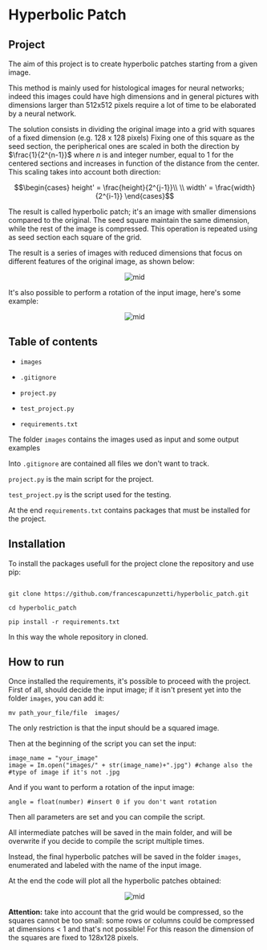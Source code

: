 

# Hyperbolic Patch

## Project

The aim of this project is to create hyperbolic patches starting from a given image.

This method is mainly used for histological images for neural networks; indeed this images could have high dimensions and in general pictures with dimensions larger than 512x512 pixels require a lot of time to be elaborated by a neural network.

The solution consists in dividing the original image into a grid with squares of a fixed dimension (e.g. 128 x 128 pixels)
Fixing one of this square as the seed section, the peripherical ones are scaled in both the direction by $\frac{1}{2^{n-1}}$ where *n* is and integer number, equal to 1 for the centered sections and increases in function of the distance from the center.
This scaling takes into account both direction:

$$\begin{cases}
height' = \frac{height}{2^{j-1}}\\
\\ width' = \frac{width}{2^{i-1}}
\end{cases}$$

The result is called hyperbolic patch; it's an image with smaller dimensions compared to the original. 
The seed square maintain the same dimension, while the rest of the image is compressed. 
This operation is repeated using as seed section each square of the grid.

The result is a series of images with reduced dimensions that focus on different features of the original image, as shown below: 

<div  align='center'>
<img  src="https://i.ibb.co/NmqgC9b/lab.png"  alt="mid" border="0">
</div>


It's also possible to perform a rotation of the input image, here's some example:

<div  align='center'>
<img  src="https://i.ibb.co/KKdQBTw/Hyperbolic-patches.png"  alt="mid" border="0">
</div>


## Table of contents

  

-  `images`

-  `.gitignore`

-  `project.py`

-  `test_project.py`

-  `requirements.txt`

  

The folder `images` contains the images used as input and some output examples

Into `.gitignore` are contained all files we don't want to track.

`project.py` is the main script for the project.

`test_project.py` is the script used for the testing.

At the end `requirements.txt` contains packages that must be installed for the project.

  

## Installation

To install the packages usefull for the project clone the repository and use pip:

```

git clone https://github.com/francescapunzetti/hyperbolic_patch.git

cd hyperbolic_patch

pip install -r requirements.txt

```

In this way the whole repository in cloned.

## How to run 
Once installed the requirements, it's possible to proceed with the project. 
First of all, should decide the input image; if it isn't present yet into the folder `images`, you can add it: 

    mv path_your_file/file  images/

The only restriction is that the input should be a squared image. 

Then at the beginning of the script you can set the input:

    image_name = "your_image"
    image = Im.open("images/" + str(image_name)+".jpg") #change also the
    #type of image if it's not .jpg

And if you want to perform a rotation of the input image: 

    angle = float(number) #insert 0 if you don't want rotation 

Then all parameters are set and you can compile the script. 

All intermediate patches will be saved in the main folder, and will be overwrite if you decide to compile the script multiple times. 

Instead, the final hyperbolic patches will be saved in the folder `images`, enumerated and labeled with the name of the input image.

At the end the code will plot all the hyperbolic patches obtained: 

<div  align='center'>

<img  src="https://i.ibb.co/FK2xP0y/Input-512pixel.png"  alt="mid"  border="0">

</div>

**Attention:** take into account that the grid would be compressed, so the squares cannot be too small: some rows or columns could be compressed at dimensions < 1 and that's not possible! For this reason the dimension of the squares are fixed to 128x128 pixels.
